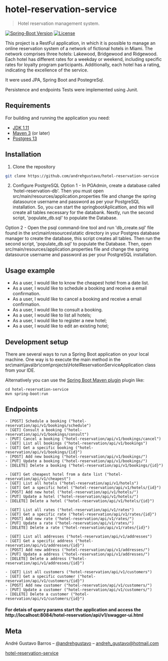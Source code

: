 # hotel-reservation-service
> Hotel reservation management system.

[![Spring-Boot Version](spring-boot-sm.png)][spring-boot-url]
[![License](http://img.shields.io/:license-apache-blue.svg)](http://www.apache.org/licenses/LICENSE-2.0.html)

This project is a RestFul application, in which it is possible to manage an online reservation system of a network of fictional hotels in Miami. The network comprises three hotels: Lakewood, Bridgewood and Ridgewood. Each hotel has different rates for a weekday or weekend, including specific rates for loyalty program participants. Additionally, each hotel has a rating, indicating the excellence of the service.

It were used JPA, Spring Boot and PostegreSql.

Persistence and endpoints Tests were implemented using Junit.


## Requirements
For building and running the application you need:

- [JDK 1.11](https://www.oracle.com/java/technologies/javase-downloads.html#JDK11)
- [Maven 3](https://maven.apache.org/) (or later)
- [Postgres 13](https://www.postgresql.org/about/news/postgresql-13-released-2077/)


## Installation

1. Clone the repository

```sh
git clone https://github.com/andrehgustavo/hotel-reservation-service
```

2. Configure PostgreSQL
Option 1 - In PGAdmin, create a database called 'hotel-reservation-db'. Then you must open src/main/resources/application.properties file and change the spring datasource username and password as per your PostgreSQL installation. So, you can start the springbootAplicattion, and this will create all tables necessary for the
databank. Nextly, run the second script, 'populate_db.sql' to populate the Database.

Option 2 - Open the psql command-line tool and run 'db_create.sql' file found in the src\main\resources\static directory in your Postgres database manager to create the database, this script creates all tables. Then run the second script, 'populate_db.sql' to populate the Database. Then, open src/main/resources/application.properties file and change the spring datasource username and password as per your PostgreSQL installation.

## Usage example

- As a user, I would like to know the cheapest hotel from a date list.
- As a user, I would like to schedule a booking and receive a email confirmation.
- As a user, I would like to cancel a booking and receive a email confirmation.
- As a user, I would like to consult a booking.
- As a user, I would like to list all hotels;
- As a user, I would like to register a new hotel;
- As a user, I would like to edit an existing hotel;

## Development setup


There are several ways to run a Spring Boot application on your local machine. One way is to execute the main method in the src\main\java\br\com\projects\HotelReservationServiceApplication class from your IDE.

Alternatively you can use the [Spring Boot Maven plugin](https://docs.spring.io/spring-boot/docs/current/reference/html/build-tool-plugins-maven-plugin.html) plugin like:

```shell
cd hotel-reservation-service
mvn spring-boot:run
```

## Endpoints
    - [POST] Schedule a booking ("hotel-reservation/api/v1/bookings/schedule")
    - [GET] Consult a booking ("hotel-reservation/api/v1/bookings/consult")
    - [PUT] Cancel a booking ("hotel-reservation/api/v1/bookings/cancel")
    - [GET] List all bookings ("hotel-reservation/api/v1/bookings")
    - [GET] Get a specific booking ("hotel-reservation/api/v1/bookings/{id}")
    - [POST] Add new booking ("hotel-reservation/api/v1/bookings/")
    - [PUT] Update a booking ("hotel-reservation/api/v1/bookings/")
    - [DELETE] Delete a booking ("hotel-reservation/api/v1/bookings/{id}")

    - [GET] Get cheapest hotel from a date list ("hotel-reservation/api/v1/cheapest")
    - [GET] List all hotels ("hotel-reservation/api/v1/hotels")
    - [GET] Get a specific hotel ("hotel-reservation/api/v1/hotels/{id}")
    - [POST] Add new hotel ("hotel-reservation/api/v1/hotels/")
    - [PUT] Update a hotel ("hotel-reservation/api/v1/hotels/")
    - [DELETE] Delete a hotel ("hotel-reservation/api/v1/hotels/{id}")

    - [GET] List all rates ("hotel-reservation/api/v1/rates")
    - [GET] Get a specific rate ("hotel-reservation/api/v1/rates/{id}")
    - [POST] Add new rate ("hotel-reservation/api/v1/rates/")
    - [PUT] Update a rate ("hotel-reservation/api/v1/rates/")
    - [DELETE] Delete a rate ("hotel-reservation/api/v1/rates/{id}")

    - [GET] List all addresses ("hotel-reservation/api/v1/addresses")
    - [GET] Get a specific address ("hotel-reservation/api/v1/addresses/{id}")
    - [POST] Add new address ("hotel-reservation/api/v1/addresses/")
    - [PUT] Update a address ("hotel-reservation/api/v1/addresses/")
    - [DELETE] Delete a address ("hotel-reservation/api/v1/addresses/{id}")

    - [GET] List all customers ("hotel-reservation/api/v1/customers")
    - [GET] Get a specific customer ("hotel-reservation/api/v1/customers/{id}")
    - [POST] Add new customer ("hotel-reservation/api/v1/customers/")
    - [PUT] Update a customer ("hotel-reservation/api/v1/customers/")
    - [DELETE] Delete a customer ("hotel-reservation/api/v1/customers/{id}")

#### For detais of query params start the application and access the http://localhost:8084/hotel-reservation/api/v1/swagger-ui.html

## Meta

André Gustavo Barros – [@andrehgustavo](https://www.linkedin.com/in/andr%C3%A9-gustavo-barros-457b9a43/) – andreh_gustavo@hotmail.com

[hotel-reservation-service](https://github.com/andrehgustavo/hotel-reservation-service)

<!-- Markdown link & img dfn's -->
[spring-boot-url]: https://ci.spring.io/teams/spring-boot/pipelines/spring-boot-2.4.x

